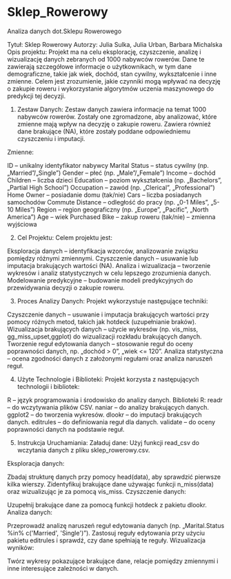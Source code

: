 # Sklep_Rowerowy
Analiza danych dot.Sklepu Rowerowego 

Tytuł: Sklep Rowerowy
Autorzy: Julia Sulka, Julia Urban, Barbara Michalska
Opis projektu:
Projekt ma na celu eksplorację, czyszczenie, analizę i wizualizację danych zebranych od 1000 nabywców rowerów. Dane te zawierają szczegółowe informacje o użytkownikach, w tym dane demograficzne, takie jak wiek, dochód, stan cywilny, wykształcenie i inne zmienne. Celem jest zrozumienie, jakie czynniki mogą wpływać na decyzję o zakupie roweru i wykorzystanie algorytmów uczenia maszynowego do predykcji tej decyzji.

1. Zestaw Danych:
Zestaw danych zawiera informacje na temat 1000 nabywców rowerów. Zostały one zgromadzone, aby analizować, które zmienne mają wpływ na decyzję o zakupie roweru. Zawiera również dane brakujące (NA), które zostały poddane odpowiedniemu czyszczeniu i imputacji.

Zmienne:

ID – unikalny identyfikator nabywcy
Marital Status – status cywilny (np. „Married”/„Single”)
Gender – płeć (np. „Male”/„Female”)
Income – dochód
Children – liczba dzieci
Education – poziom wykształcenia (np. „Bachelors”, „Partial High School”)
Occupation – zawód (np. „Clerical”, „Professional”)
Home Owner – posiadanie domu (tak/nie)
Cars – liczba posiadanych samochodów
Commute Distance – odległość do pracy (np. „0-1 Miles”, „5-10 Miles”)
Region – region geograficzny (np. „Europe”, „Pacific”, „North America”)
Age – wiek
Purchased Bike – zakup roweru (tak/nie) – zmienna wyjściowa


2. Cel Projektu:
Celem projektu jest:

Eksploracja danych – identyfikacja wzorców, analizowanie związku pomiędzy różnymi zmiennymi.
Czyszczenie danych – usuwanie lub imputacja brakujących wartości (NA).
Analiza i wizualizacja – tworzenie wykresów i analiz statystycznych w celu lepszego zrozumienia danych.
Modelowanie predykcyjne – budowanie modeli predykcyjnych do przewidywania decyzji o zakupie roweru.


3. Proces Analizy Danych:
Projekt wykorzystuje następujące techniki:

Czyszczenie danych – usuwanie i imputacja brakujących wartości przy pomocy różnych metod, takich jak hotdeck (uzupełnianie braków).
Wizualizacja brakujących danych – użycie wykresów (np. vis_miss, gg_miss_upset,ggplot) do wizualizacji rozkładu brakujących danych.
Tworzenie reguł edytowania danych – stosowanie reguł do oceny poprawności danych, np. „dochód > 0”, „wiek <= 120”.
Analiza statystyczna – ocena zgodności danych z założonymi regułami oraz analiza naruszeń reguł.

4. Użyte Technologie i Biblioteki:
Projekt korzysta z następujących technologii i bibliotek:

R – język programowania i środowisko do analizy danych.
Biblioteki R:
readr – do wczytywania plików CSV.
naniar – do analizy brakujących danych.
ggplot2 – do tworzenia wykresów.
dlookr – do imputacji brakujących danych.
editrules – do definiowania reguł dla danych.
validate – do oceny poprawności danych na podstawie reguł.

5. Instrukcja Uruchamiania:
Załaduj dane: Użyj funkcji read_csv do wczytania danych z pliku sklep_rowerowy.csv.

Eksploracja danych:

Zbadaj strukturę danych przy pomocy head(data), aby sprawdzić pierwsze kilka wierszy.
Zidentyfikuj brakujące dane używając funkcji n_miss(data) oraz wizualizując je za pomocą vis_miss.
Czyszczenie danych:

Uzupełnij brakujące dane za pomocą funkcji hotdeck z pakietu dlookr.
Analiza danych:

Przeprowadź analizę naruszeń reguł edytowania danych (np. „Marital.Status %in% c('Married', 'Single')”).
Zastosuj reguły edytowania przy użyciu pakietu editrules i sprawdź, czy dane spełniają te reguły.
Wizualizacja wyników:

Twórz wykresy pokazujące brakujące dane, relacje pomiędzy zmiennymi i inne interesujące zależności w danych.